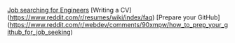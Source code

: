 [Job searching for Engineers](https://github.com/alex-wap/job-search)
[Writing a CV] (https://www.reddit.com/r/resumes/wiki/index/faq)
[Prepare your GitHub] (https://www.reddit.com/r/webdev/comments/90xmpw/how_to_prep_your_github_for_job_seeking)
